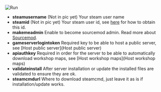 ![Run](https://raw.githubusercontent.com/wiki/lenosisnickerboa/csgosl/pics/config-page-steam.jpg)

* **steamusername** (Not in pic yet) Your steam user name
* **steamid** (Not in pic yet) Your steam user id, see [here](https://steamcommunity.com/sharedfiles/filedetails/?id=209000244) for how to obtain this id.
* **makemeadmin** Enable to become sourcemod admin. Read more about [Sourcemod](Sourcemod).
* **gameserverlogintoken** Required key to be able to host a public server, see [Host public server](Host public server)
* **apiauthkey** Required in order for the server to be able to automatically download workshop maps, see [Host workshop maps](Host workshop maps)
* **validateinstall** After server installation or update the installed files are validated to ensure they are ok.
* **steamcmdurl** Where to download steamcmd, just leave it as is if installation/update works.